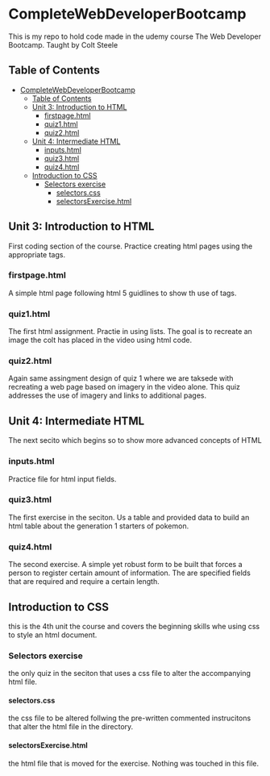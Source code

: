 # CompleteWebDeveloperBootcamp

This is my repo to hold code made in the udemy course The Web Developer Bootcamp. Taught by Colt Steele

## Table of Contents

- [CompleteWebDeveloperBootcamp](#completewebdeveloperbootcamp)
  - [Table of Contents](#table-of-contents)
  - [Unit 3: Introduction to HTML](#unit-3-introduction-to-html)
    - [firstpage.html](#firstpagehtml)
    - [quiz1.html](#quiz1html)
    - [quiz2.html](#quiz2html)
  - [Unit 4: Intermediate HTML](#unit-4-intermediate-html)
    - [inputs.html](#inputshtml)
    - [quiz3.html](#quiz3html)
    - [quiz4.html](#quiz4html)
  - [Introduction to CSS](#introduction-to-css)
    - [Selectors exercise](#selectors-exercise)
      - [selectors.css](#selectorscss)
      - [selectorsExercise.html](#selectorsexercisehtml)

## Unit 3: Introduction to HTML

First coding section of the course. Practice creating html pages using the appropriate tags.

### firstpage.html

A simple html page following html 5 guidlines to show th use of tags.

### quiz1.html

The first html assignment. Practie in using lists. The goal is to recreate an image the colt has placed in the video using html code.

### quiz2.html

Again same assingment design of quiz 1 where we are taksede with recreating a web page based on imagery in the video alone. This quiz addresses the use of imagery and links to additional pages.

## Unit 4: Intermediate HTML

The next secito which begins so to show more advanced concepts of HTML

### inputs.html

Practice file for html input fields.

### quiz3.html

The first exercise in the seciton. Us a table and provided data to build an html table about the generation 1 starters of pokemon.

### quiz4.html

The second exercise. A simple yet robust form to be built that forces a person to register certain amount of information. The are specified fields that are required and require a certain length.

## Introduction to CSS

this is the 4th unit the course and covers the beginning skills whe using css to style an html document.

### Selectors exercise

the only quiz in the seciton that uses a css file to alter the accompanying html file.

#### selectors.css

the css file to be altered follwing the pre-written commented instrucitons that alter the html file in the directory.

#### selectorsExercise.html

the html file that is moved for the exercise. Nothing was touched in this file.
